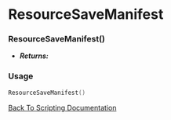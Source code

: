 # ResourceSaveManifest

### ResourceSaveManifest()
- ***Returns:*** 

### Usage

```Lua
ResourceSaveManifest()
```


[Back To Scripting Documentation](../README.md)
